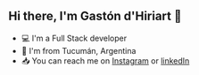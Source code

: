 ## Hi there, I'm Gastón d'Hiriart 👋

- :computer: I'm a Full Stack developer
- :house_with_garden: I'm from Tucumán, Argentina
- :inbox_tray: You can reach me on [Instagram](https://www.instagram.com/gastondh91/) or [linkedIn](https://www.linkedin.com/in/gastondh91/)
